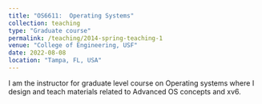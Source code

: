 ```yaml
---
title: "OS6611:  Operating Systems"
collection: teaching
type: "Graduate course"
permalink: /teaching/2014-spring-teaching-1
venue: "College of Engineering, USF"
date: 2022-08-08
location: "Tampa, FL, USA"
---
```

I am the instructor for graduate level course on Operating systems where I design and teach materials related to Advanced OS concepts and xv6.



